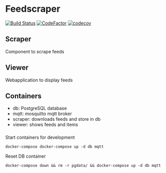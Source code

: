 # Feedscraper 
[![Build Status](https://travis-ci.com/doerfli/feedscraper.svg?branch=master)](https://travis-ci.com/doerfli/feedscraper) 
[![CodeFactor](https://www.codefactor.io/repository/github/doerfli/feedscraper/badge)](https://www.codefactor.io/repository/github/doerfli/feedscraper) 
[![codecov](https://codecov.io/gh/doerfli/feedscraper/branch/master/graph/badge.svg)](https://codecov.io/gh/doerfli/feedscraper)

## Scraper

Component to scrape feeds

## Viewer

Webapplication to display feeds

## Containers

- db: PostgreSQL database
- mqtt: mosquitto mqtt broker
- scraper: downloads feeds and store in db
- viewer: shows feeds and items

### 

Start containers for development

```
docker-compose docker-compose up -d db mqtt
```

Reset DB container

```
docker-compose down && rm -r pgdata/ && docker-compose up -d db mqtt
```
